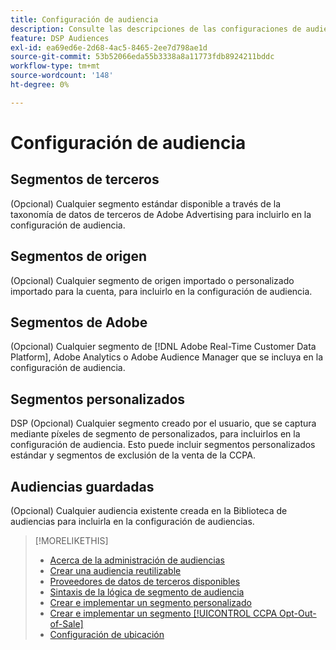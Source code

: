 ```yaml
---
title: Configuración de audiencia
description: Consulte las descripciones de las configuraciones de audiencia disponibles.
feature: DSP Audiences
exl-id: ea69ed6e-2d68-4ac5-8465-2ee7d798ae1d
source-git-commit: 53b52066eda55b3338a8a11773fdb8924211bddc
workflow-type: tm+mt
source-wordcount: '148'
ht-degree: 0%

---
```


# Configuración de audiencia

## Segmentos de terceros

(Opcional) Cualquier segmento estándar disponible a través de la taxonomía de datos de terceros de Adobe Advertising para incluirlo en la configuración de audiencia.

## Segmentos de origen

(Opcional) Cualquier segmento de origen importado o personalizado importado para la cuenta, para incluirlo en la configuración de audiencia.

## Segmentos de Adobe

(Opcional) Cualquier segmento de [!DNL Adobe Real-Time Customer Data Platform], Adobe Analytics o Adobe Audience Manager que se incluya en la configuración de audiencia.

## Segmentos personalizados

DSP (Opcional) Cualquier segmento creado por el usuario, que se captura mediante píxeles de segmento de personalizados, para incluirlos en la configuración de audiencia. Esto puede incluir segmentos personalizados estándar y segmentos de exclusión de la venta de la CCPA.

## Audiencias guardadas

(Opcional) Cualquier audiencia existente creada en la Biblioteca de audiencias para incluirla en la configuración de audiencias.

>[!MORELIKETHIS]
>
>* [Acerca de la administración de audiencias](audience-about.md)
>* [Crear una audiencia reutilizable](reusable-audience-create.md)
>* [Proveedores de datos de terceros disponibles](third-party-data-providers.md)
>* [Sintaxis de la lógica de segmento de audiencia](audience-segment-logic-syntax.md)
>* [Crear e implementar un segmento personalizado](custom-segment-create.md)
>* [Crear e implementar un segmento [!UICONTROL CCPA Opt-Out-of-Sale]](ccpa-opt-out-segment-create.md)
>* [Configuración de ubicación](/help/dsp/campaign-management/placements/placement-settings.md)
